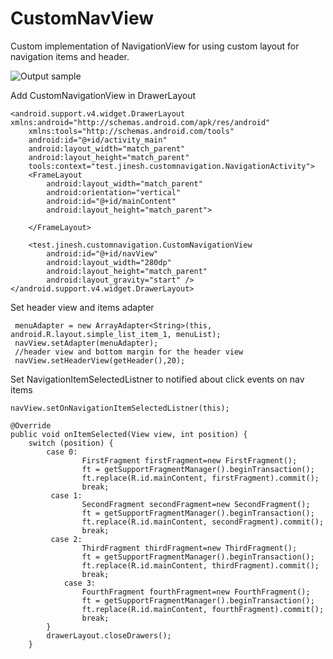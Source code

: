 # CustomNavView
Custom implementation of NavigationView for using custom layout for navigation items and header. 

![Output sample](https://github.com/jineshfrancs/CustomNavView/blob/master/screens/nav_screen.gif)

Add CustomNavigationView in DrawerLayout
```
<android.support.v4.widget.DrawerLayout xmlns:android="http://schemas.android.com/apk/res/android"
    xmlns:tools="http://schemas.android.com/tools"
    android:id="@+id/activity_main"
    android:layout_width="match_parent"
    android:layout_height="match_parent"
    tools:context="test.jinesh.customnavigation.NavigationActivity">
    <FrameLayout
        android:layout_width="match_parent"
        android:orientation="vertical"
        android:id="@+id/mainContent"
        android:layout_height="match_parent">

    </FrameLayout>

    <test.jinesh.customnavigation.CustomNavigationView
        android:id="@+id/navView"
        android:layout_width="280dp"
        android:layout_height="match_parent"
        android:layout_gravity="start" />
</android.support.v4.widget.DrawerLayout>
```
Set header view and items adapter
```
 menuAdapter = new ArrayAdapter<String>(this, android.R.layout.simple_list_item_1, menuList);
 navView.setAdapter(menuAdapter);
 //header view and bottom margin for the header view
 navView.setHeaderView(getHeader(),20);
```
Set NavigationItemSelectedListner to notified about click events on nav items
```
navView.setOnNavigationItemSelectedListner(this);

@Override
public void onItemSelected(View view, int position) {
    switch (position) {
        case 0:
                FirstFragment firstFragment=new FirstFragment();
                ft = getSupportFragmentManager().beginTransaction();
                ft.replace(R.id.mainContent, firstFragment).commit();
                break;
         case 1:
                SecondFragment secondFragment=new SecondFragment();
                ft = getSupportFragmentManager().beginTransaction();
                ft.replace(R.id.mainContent, secondFragment).commit();
                break;
         case 2:
                ThirdFragment thirdFragment=new ThirdFragment();
                ft = getSupportFragmentManager().beginTransaction();
                ft.replace(R.id.mainContent, thirdFragment).commit();
                break;
            case 3:
                FourthFragment fourthFragment=new FourthFragment();
                ft = getSupportFragmentManager().beginTransaction();
                ft.replace(R.id.mainContent, fourthFragment).commit();
                break;
        }
        drawerLayout.closeDrawers();
    }
 ```
